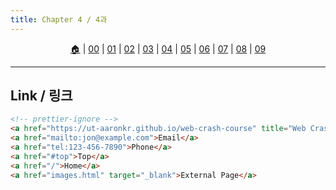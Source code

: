 ```yaml
---
title: Chapter 4 / 4과
---
```


<p id="menu" align="center">
  <a href="https://ut-aaronkr.github.io/python-crash-course" title="Home">🏠</a> |
  <a href="00.html" title="Introduction / 소개">00</a> |
  <a href="01.html" title="Structure / 구조">01</a> |
  <a href="02.html" title="Text / 텍스트">02</a> |
  <a href="03.html" title="Lists / 리스트">03</a> |
  <a href="04.html" title="Links / 링크">04</a> |
  <a href="05.html" title="Images / 이미지">05</a> |
  <a href="06.html" title="Tables / 테이블">06</a> |
  <a href="07.html" title="Forms / 폼">07</a> |
  <a href="08.html" title="Extra Markup / 추가 마크업">08</a> |
  <a href="09.html" title="Flash, Video, Audio / 플래시, 비디오, 오디오">09</a>
</p>

---

## Link / 링크

```html
<!-- prettier-ignore -->
<a href="https://ut-aaronkr.github.io/web-crash-course" title="Web Crash Course">Web Crash Course</a>
<a href="mailto:jon@example.com">Email</a>
<a href="tel:123-456-7890">Phone</a>
<a href="#top">Top</a>
<a href="/">Home</a>
<a href="images.html" target="_blank">External Page</a>
```
